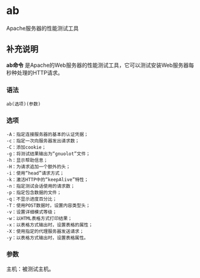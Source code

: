 ab
===

Apache服务器的性能测试工具

## 补充说明

**ab命令** 是Apache的Web服务器的性能测试工具，它可以测试安装Web服务器每秒种处理的HTTP请求。

### 语法  

```
ab(选项)(参数)
```

### 选项  

```shell
-A：指定连接服务器的基本的认证凭据；
-c：指定一次向服务器发出请求数；
-C：添加cookie；
-g：将测试结果输出为“gnuolot”文件；
-h：显示帮助信息；
-H：为请求追加一个额外的头；
-i：使用“head”请求方式；
-k：激活HTTP中的“keepAlive”特性；
-n：指定测试会话使用的请求数；
-p：指定包含数据的文件；
-q：不显示进度百分比；
-T：使用POST数据时，设置内容类型头；
-v：设置详细模式等级；
-w：以HTML表格方式打印结果；
-x：以表格方式输出时，设置表格的属性；
-X：使用指定的代理服务器发送请求；
-y：以表格方式输出时，设置表格属性。
```

### 参数  

主机：被测试主机。


<!-- Linux命令行搜索引擎：https://jaywcjlove.github.io/linux-command/ -->